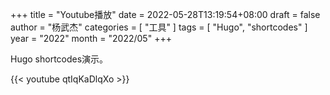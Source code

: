 +++
title = "Youtube播放"
date = 2022-05-28T13:19:54+08:00
draft = false
author = "杨武杰"
categories = [ "工具" ]
tags = [ "Hugo", "shortcodes" ]
year = "2022"
month = "2022/05"
+++

Hugo shortcodes演示。
<!--more-->
{{< youtube qtIqKaDlqXo >}}
